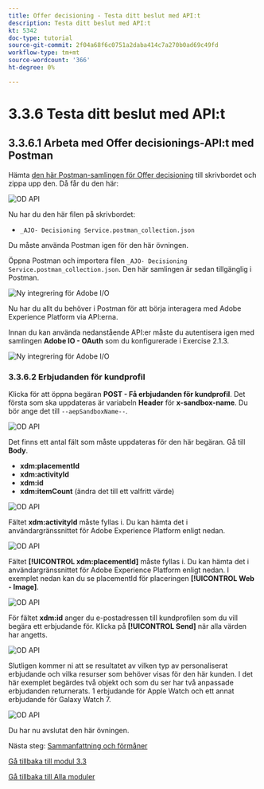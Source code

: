 ```yaml
---
title: Offer decisioning - Testa ditt beslut med API:t
description: Testa ditt beslut med API:t
kt: 5342
doc-type: tutorial
source-git-commit: 2f04a68f6c0751a2daba414c7a270b0ad69c49fd
workflow-type: tm+mt
source-wordcount: '366'
ht-degree: 0%

---
```


# 3.3.6 Testa ditt beslut med API:t

## 3.3.6.1 Arbeta med Offer decisionings-API:t med Postman

Hämta [den här Postman-samlingen för Offer decisioning](./../../../assets/postman/postman_offer-decisioning.zip) till skrivbordet och zippa upp den. Då får du den här:

![OD API](./images/unzip.png)

Nu har du den här filen på skrivbordet:

- `_AJO- Decisioning Service.postman_collection.json`

Du måste använda Postman igen för den här övningen.

Öppna Postman och importera filen `_AJO- Decisioning Service.postman_collection.json`. Den här samlingen är sedan tillgänglig i Postman.

![Ny integrering för Adobe I/O](./images/postmanui.png)

Nu har du allt du behöver i Postman för att börja interagera med Adobe Experience Platform via API:erna.

Innan du kan använda nedanstående API:er måste du autentisera igen med samlingen **Adobe IO - OAuth** som du konfigurerade i Exercise 2.1.3.

![Ny integrering för Adobe I/O](./images/postmanui1.png)


### 3.3.6.2 Erbjudanden för kundprofil

Klicka för att öppna begäran **POST - Få erbjudanden för kundprofil**. Det första som ska uppdateras är variabeln **Header** för **x-sandbox-name**. Du bör ange det till `--aepSandboxName--`.

![OD API](./images/api23.png)

Det finns ett antal fält som måste uppdateras för den här begäran. Gå till **Body**.

- **xdm:placementId**
- **xdm:activityId**
- **xdm:id**
- **xdm:itemCount** (ändra det till ett valfritt värde)

![OD API](./images/api24.png)

Fältet **xdm:activityId** måste fyllas i. Du kan hämta det i användargränssnittet för Adobe Experience Platform enligt nedan.

![OD API](./images/activityid.png)

Fältet **[!UICONTROL xdm:placementId]** måste fyllas i. Du kan hämta det i användargränssnittet för Adobe Experience Platform enligt nedan. I exemplet nedan kan du se placementId för placeringen **[!UICONTROL Web - Image]**.

![OD API](./images/placementid.png)

För fältet **xdm:id** anger du e-postadressen till kundprofilen som du vill begära ett erbjudande för. Klicka på **[!UICONTROL Send]** när alla värden har angetts.

![OD API](./images/api24a.png)

Slutligen kommer ni att se resultatet av vilken typ av personaliserat erbjudande och vilka resurser som behöver visas för den här kunden. I det här exemplet begärdes två objekt och som du ser har två anpassade erbjudanden returnerats. 1 erbjudande för Apple Watch och ett annat erbjudande för Galaxy Watch 7.

![OD API](./images/api25.png)

Du har nu avslutat den här övningen.

Nästa steg: [Sammanfattning och förmåner](./summary.md)

[Gå tillbaka till modul 3.3](./offer-decisioning.md)

[Gå tillbaka till Alla moduler](./../../../overview.md)
